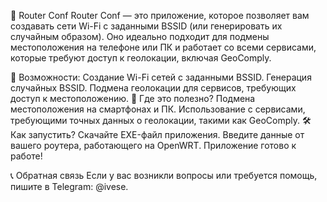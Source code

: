 🚀 Router Conf
Router Conf — это приложение, которое позволяет вам создавать сети Wi-Fi с заданными BSSID (или генерировать их случайным образом). Оно идеально подходит для подмены местоположения на телефоне или ПК и работает со всеми сервисами, которые требуют доступ к геолокации, включая GeoComply.

🎯 Возможности:
Создание Wi-Fi сетей с заданными BSSID.
Генерация случайных BSSID.
Подмена геолокации для сервисов, требующих доступ к местоположению.
📱 Где это полезно?
Подмена местоположения на смартфонах и ПК.
Использование с сервисами, требующими точных данных о геолокации, такими как GeoComply.
🛠 Как запустить?
Скачайте EXE-файл приложения.
Введите данные от вашего роутера, работающего на OpenWRT.
Приложение готово к работе!

📞 Обратная связь
Если у вас возникли вопросы или требуется помощь, пишите в Telegram: @ivese.
